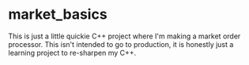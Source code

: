 # market_basics
This is just a little quickie C++ project where I'm making a market order processor. This isn't intended to go to production, it is honestly just a learning project to re-sharpen my C++.
